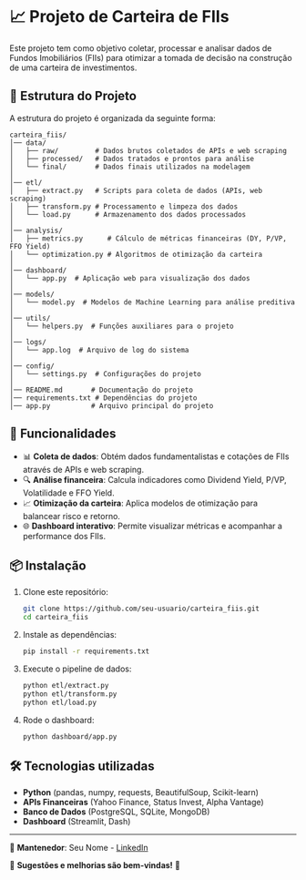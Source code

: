 # 📈 Projeto de Carteira de FIIs  

Este projeto tem como objetivo coletar, processar e analisar dados de Fundos Imobiliários (FIIs) para otimizar a tomada de decisão na construção de uma carteira de investimentos.  

## 💁️ Estrutura do Projeto  

A estrutura do projeto é organizada da seguinte forma:  

```
carteira_fiis/
│── data/
│   ├── raw/         # Dados brutos coletados de APIs e web scraping  
│   ├── processed/   # Dados tratados e prontos para análise  
│   └── final/       # Dados finais utilizados na modelagem  
│  
│── etl/  
│   ├── extract.py   # Scripts para coleta de dados (APIs, web scraping)  
│   ├── transform.py # Processamento e limpeza dos dados  
│   └── load.py      # Armazenamento dos dados processados  
│  
│── analysis/  
│   ├── metrics.py      # Cálculo de métricas financeiras (DY, P/VP, FFO Yield)  
│   └── optimization.py # Algoritmos de otimização da carteira  
│  
│── dashboard/  
│   └── app.py  # Aplicação web para visualização dos dados  
│  
│── models/  
│   └── model.py  # Modelos de Machine Learning para análise preditiva  
│  
│── utils/  
│   └── helpers.py  # Funções auxiliares para o projeto  
│  
│── logs/  
│   └── app.log  # Arquivo de log do sistema  
│  
│── config/  
│   └── settings.py  # Configurações do projeto  
│  
│── README.md       # Documentação do projeto  
│── requirements.txt # Dependências do projeto  
│── app.py          # Arquivo principal do projeto  
```

## 🚀 Funcionalidades  

- 📊 **Coleta de dados**: Obtém dados fundamentalistas e cotações de FIIs através de APIs e web scraping.  
- 🔍 **Análise financeira**: Calcula indicadores como Dividend Yield, P/VP, Volatilidade e FFO Yield.  
- 📈 **Otimização da carteira**: Aplica modelos de otimização para balancear risco e retorno.  
- 🌐 **Dashboard interativo**: Permite visualizar métricas e acompanhar a performance dos FIIs.  

## 📦 Instalação  

1. Clone este repositório:  
   ```bash
   git clone https://github.com/seu-usuario/carteira_fiis.git
   cd carteira_fiis
   ```  

2. Instale as dependências:  
   ```bash
   pip install -r requirements.txt
   ```  

3. Execute o pipeline de dados:  
   ```bash
   python etl/extract.py
   python etl/transform.py
   python etl/load.py
   ```  

4. Rode o dashboard:  
   ```bash
   python dashboard/app.py
   ```  

## 🛠 Tecnologias utilizadas  

- **Python** (pandas, numpy, requests, BeautifulSoup, Scikit-learn)  
- **APIs Financeiras** (Yahoo Finance, Status Invest, Alpha Vantage)  
- **Banco de Dados** (PostgreSQL, SQLite, MongoDB)  
- **Dashboard** (Streamlit, Dash)  

---

📌 **Mantenedor**: Seu Nome - [LinkedIn](https://linkedin.com/in/seu-perfil)  

📣 **Sugestões e melhorias são bem-vindas!** 🚀  